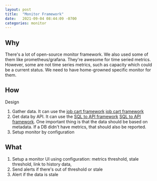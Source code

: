 ```yaml
---
layout: post
title:  "Monitor Framework"
date:   2021-09-04 08:44:09 -0700
categories: monitor
---
```

## Why
There's a lot of open-source monitor framework. We also used some of them like prometheus/grafana. They're awesome for time seried metrics.
However, some are not time series metrics, such as capacity which could be a current status. We need to have home-growned specific monitor for them.

## How
Design
 1. Gather data. It can use the [job cart framework] [job cart framework]
 2. Get data by API. It can use the [SQL to API framework] [SQL to API framework]. One important thing is that the data should be based on metadata. If a DB didn't have metrics, that should also be reported.
 3. Setup monitor by configuration

## What
 1. Setup a monitor UI using configuration: metrics threshold, stale threshold, link to history data, 
 2. Send alerts if there's out of threshold or stale
 3. Alert if the data is stale

[job cart framework]: /automation/2021/09/06/job-cart-framework.html
[SQL to API framework]: /automation/2021/09/06/sql2api-framework.html

